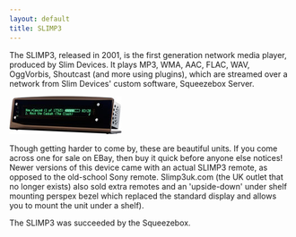 ```yaml
---
layout: default
title: SLIMP3
---
```


The SLIMP3, released in 2001, is the first generation network media player, produced by Slim Devices. 
It plays MP3, WMA, AAC, FLAC, WAV, OggVorbis, Shoutcast (and more using plugins), which are streamed 
over a network from Slim Devices' custom software, Squeezebox Server.

![SLIMP3](assets/slimp3_200.jpg)

Though getting harder to come by, these are beautiful units. If you come across one for sale on EBay, 
then buy it quick before anyone else notices!
Newer versions of this device came with an actual SLIMP3 remote, as opposed to the old-school Sony remote.
Slimp3uk.com (the UK outlet that no longer exists) also sold extra remotes and an 'upside-down' under 
shelf mounting perspex bezel which replaced the standard display and allows you to mount the unit under a shelf).

The SLIMP3 was succeeded by the Squeezebox.